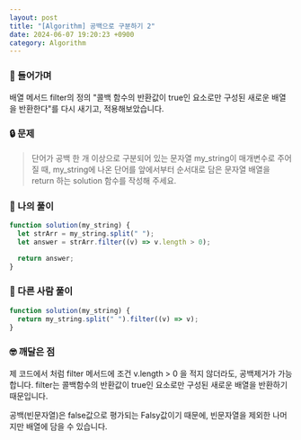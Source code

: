 ```yaml
---
layout: post
title: "[Algorithm] 공백으로 구분하기 2"
date: 2024-06-07 19:20:23 +0900
category: Algorithm
---
```

### 📖 들어가며

배열 메서드 filter의 정의 "콜백 함수의 반환값이 true인 요소로만 구성된 새로운 배열을 반환한다"를 다시 새기고, 적용해보았습니다.

### 🔒 문제

> 단어가 공백 한 개 이상으로 구분되어 있는 문자열 my_string이 매개변수로 주어질 때, my_string에 나온 단어를 앞에서부터 순서대로 담은 문자열 배열을 return 하는 solution 함수를 작성해 주세요.

### 🔑 나의 풀이

>

```javascript
function solution(my_string) {
  let strArr = my_string.split(" ");
  let answer = strArr.filter((v) => v.length > 0);

  return answer;
}
```

### 🔎 다른 사람 풀이

>

```javascript
function solution(my_string) {
  return my_string.split(" ").filter((v) => v);
}
```

### 🤓 깨달은 점

제 코드에서 처럼 filter 메서드에 조건 v.length > 0 을 적지 않더라도, 공백제거가 가능합니다.
filter는 콜백함수의 반환값이 true인 요소로만 구성된 새로운 배열을 반환하기 때문입니다.

공백(빈문자열)은 false값으로 평가되는 Falsy값이기 때문에, 빈문자열을 제외한 나머지만 배열에 담을 수 있습니다.
